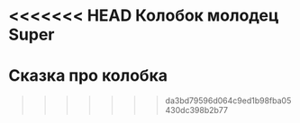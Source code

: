 <<<<<<< HEAD
Колобок молодец
Super
=======
# Сказка про колобка
>>>>>>> da3bd79596d064c9ed1b98fba05430dc398b2b77
